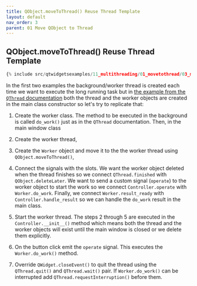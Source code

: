 ```yaml
---
title: QObject.moveToThread() Reuse Thread Template
layout: default
nav_order: 3
parent: 01 Move QObject to Thread
---
```


## QObject.moveToThread() Reuse Thread Template

```python
{% include src/qtwidgetsexamples/11_multithreading/01_movetothread/03_movetothread_template_reuse_thread.py %}
```

In the first two examples the background/worker thread is created each time we want to execute the long running task but in [the example from the `QThread` documentation](https://doc.qt.io/qt-6/qthread.html) both the thread and the worker objects are created in the main class constructor so let's try to replicate that:

1. Create the worker class. The method to be executed in the background is called `do_work()` just as in the `QThread` documentation. Then, in the main window class

2. Create the worker thread,

3. Create the `Worker` object and move it to the the worker thread using `QObject.moveToThread()`,

4. Connect the signals with the slots. We want the worker object deleted when the thread finishes so we connect `QThread.finished` with `QObject.deleteLater`. We want to send a custom signal (`operate`) to the worker object to start the work so we connect `Controller.operate` with `Worker.do_work`. Finally, we connect `Worker.result_ready` with `Controller.handle_result` so we can handle the `do_work` result in the main class.

5. Start the worker thread. The steps 2 through 5 are executed in the `Controller.__init__()` method which means both the thread and the worker objects will exist until the main window is closed or we delete them explicitly.

6. On the button click emit the `operate` signal. This executes the `Worker.do_work()` method.

7. Override `QWidget.closeEvent()` to quit the thread using the `QThread.quit()` and `QThread.wait()` pair. If `Worker.do_work()` can be interrupted add `QThread.requestInterruption()` before them.